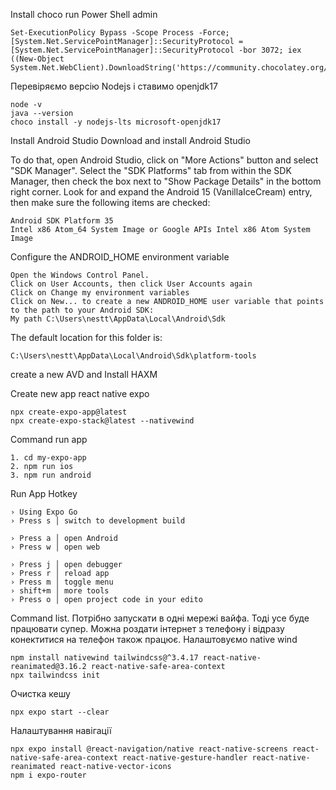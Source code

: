 Install choco run Power Shell admin

```
Set-ExecutionPolicy Bypass -Scope Process -Force; [System.Net.ServicePointManager]::SecurityProtocol = [System.Net.ServicePointManager]::SecurityProtocol -bor 3072; iex ((New-Object System.Net.WebClient).DownloadString('https://community.chocolatey.org/install.ps1'))
```

Перевіряємо версію Nodejs і ставимо openjdk17

```
node -v
java --version
choco install -y nodejs-lts microsoft-openjdk17
```

Install Android Studio Download and install Android Studio

To do that, open Android Studio, click on "More Actions" button and select "SDK Manager". 
Select the "SDK Platforms" tab from within the SDK Manager, then check the box next to "Show Package Details" in the bottom right corner. 
Look for and expand the Android 15 (VanillaIceCream) entry, then make sure the following items are checked:

```
Android SDK Platform 35
Intel x86 Atom_64 System Image or Google APIs Intel x86 Atom System Image
```

Configure the ANDROID_HOME environment variable

```
Open the Windows Control Panel.
Click on User Accounts, then click User Accounts again
Click on Change my environment variables
Click on New... to create a new ANDROID_HOME user variable that points to the path to your Android SDK:
My path C:\Users\nestt\AppData\Local\Android\Sdk
```

The default location for this folder is:

```
C:\Users\nestt\AppData\Local\Android\Sdk\platform-tools
```

create a new AVD and Install HAXM

Create new app react native expo

```
npx create-expo-app@latest
npx create-expo-stack@latest --nativewind
```

Command run app

```
1. cd my-expo-app
2. npm run ios
3. npm run android
```

Run App Hotkey

```
› Using Expo Go
› Press s │ switch to development build

› Press a │ open Android
› Press w │ open web

› Press j │ open debugger
› Press r │ reload app
› Press m │ toggle menu
› shift+m │ more tools
› Press o │ open project code in your edito
```

Command list. Потрібно запускати в одні мережі вайфа. Тоді усе буде працювати супер.
Можна роздати інтернет з телефону і відразу конектитися на телефон також працює.
Налаштовуємо native wind
```
npm install nativewind tailwindcss@^3.4.17 react-native-reanimated@3.16.2 react-native-safe-area-context
npx tailwindcss init
```

Очистка кешу
```
npx expo start --clear
```

Налаштування навігації
```
npx expo install @react-navigation/native react-native-screens react-native-safe-area-context react-native-gesture-handler react-native-reanimated react-native-vector-icons
npm i expo-router
```